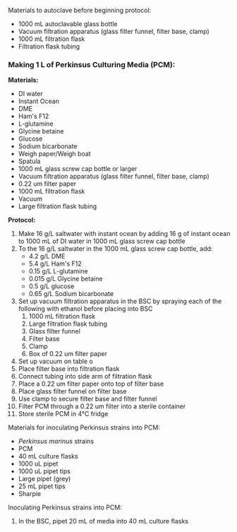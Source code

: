 Materials to autoclave before beginning protocol:
- 1000 mL autoclavable glass bottle 
- Vacuum filtration apparatus (glass filter funnel, filter base, clamp)
- 1000 mL filtration flask 
- Filtration flask tubing

### Making 1 L of Perkinsus Culturing Media (PCM):

**Materials:**
- DI water
- Instant Ocean 
- DME
- Ham's F12
- L-glutamine
- Glycine betaine
- Glucose
- Sodium bicarbonate
- Weigh paper/Weigh boat
- Spatula
- 1000 mL glass screw cap bottle or larger
- Vacuum filtration apparatus (glass filter funnel, filter base, clamp)
- 0.22 um filter paper
- 1000 mL filtration flask
- Vacuum
- Large filtration flask tubing

**Protocol:** 
1. Make 16 g/L saltwater with instant ocean by adding 16 g of instant ocean to 1000 mL of DI water in 1000 mL glass screw cap bottle 
2. To the 16 g/L saltwater in the 1000 mL glass screw cap bottle, add:
	- 4.2 g/L DME
	- 5.4 g/L Ham's F12
	- 0.15 g/L L-glutamine
	- 0.015 g/L Glycine betaine 
	- 0.5 g/L glucose
	- 0.65 g/L Sodium bicarbonate
3. Set up vacuum filtration apparatus in the BSC by spraying each of the following with ethanol before placing into BSC
	1. 1000 mL filtration flask
	2. Large filtration flask tubing
	3. Glass filter funnel
	4. Filter base
	5. Clamp
	6. Box of 0.22 um filter paper
4. Set up vacuum on table o
5. Place filter base into filtration flask 
6. Connect tubing into side arm of filtration flask 
7. Place a 0.22 um filter paper onto top of filter base
8. Place glass filter funnel on filter base
9. Use clamp to secure filter base and filter funnel
10. Filter PCM through a 0.22 um filter into a sterile container
11. Store sterile PCM in 4°C fridge

Materials for inoculating Perkinsus strains into PCM:
- *Perkinsus marinus* strains
- PCM
- 40 mL culture flasks 
- 1000 uL pipet
- 1000 uL pipet tips 
- Large pipet (grey)
- 25 mL pipet tips
- Sharpie

Inoculating Perkinsus strains into PCM:

1. In the BSC, pipet 20 mL of media into 40 mL culture flasks 


